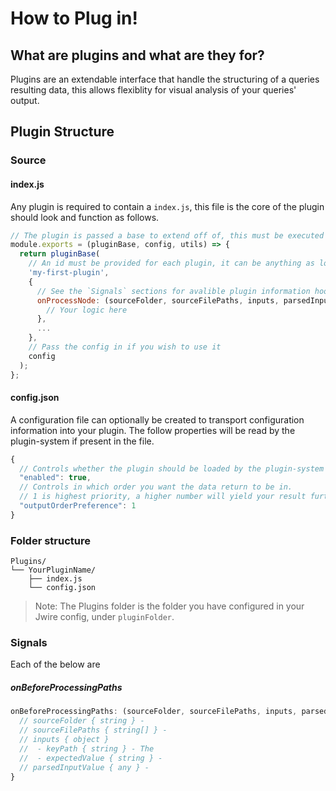# How to Plug in!

## What are plugins and what are they for?

Plugins are an extendable interface that handle the structuring of a queries resulting data, this allows flexiblity for visual analysis of your queries' output.

## Plugin Structure

### Source

#### index.js

Any plugin is required to contain a `index.js`, this file is the core of the plugin should look and function as follows.

```javascript
// The plugin is passed a base to extend off of, this must be executed an returned as follows:
module.exports = (pluginBase, config, utils) => {
  return pluginBase(
    // An id must be provided for each plugin, it can be anything as long as it is unique.
    'my-first-plugin',
    {
      // See the `Signals` sections for avalible plugin information hooks
      onProcessNode: (sourceFolder, sourceFilePaths, inputs, parsedInputValue) => {
        // Your logic here
      },
      ...
    },
    // Pass the config in if you wish to use it
    config
  );
};

```

#### config.json

A configuration file can optionally be created to transport configuration information into your plugin. The follow properties will be read by the plugin-system if present in the file.

```javascript
{
  // Controls whether the plugin should be loaded by the plugin-system
  "enabled": true,
  // Controls in which order you want the data return to be in.
  // 1 is highest priority, a higher number will yield your result further from the top of the output object. If no value is given then the system assigns a number to the plugin during loadtime. (Note: This assigned number may vary and is not constant.)
  "outputOrderPreference": 1
}

```

### Folder structure

```
Plugins/
└── YourPluginName/
    ├── index.js
    └── config.json
```
> Note: The Plugins folder is the folder you have configured in your Jwire config, under `pluginFolder`.

### Signals

Each of the below are

##### onBeforeProcessingPaths
```javascript
onBeforeProcessingPaths: (sourceFolder, sourceFilePaths, inputs, parsedInputValue) => {
  // sourceFolder { string } -
  // sourceFilePaths { string[] } -
  // inputs { object }
  //  - keyPath { string } - The
  //  - expectedValue { string } -
  // parsedInputValue { any } -
}
```
